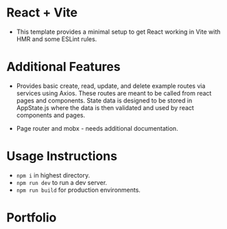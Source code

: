 # React + Vite

- This template provides a minimal setup to get React working in Vite with HMR and some ESLint rules.

# Additional Features

- Provides basic create, read, update, and delete example routes via services using Axios. 
These routes are meant to be called from react pages and components. State data is designed
to be stored in AppState.js where the data is then validated and used by react
components and pages.

- Page router and mobx - needs additional documentation.

# Usage Instructions
- `npm i` in highest directory.
- `npm run dev` to run a dev server.
- `npm run build` for production environments.
# Portfolio
